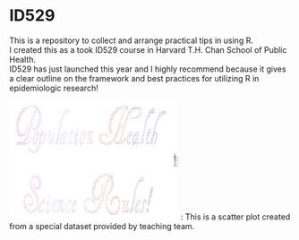 # ID529

This is a repository to collect and arrange practical tips in using R.   
I created this as a took ID529 course in Harvard T.H. Chan School of Public Health.   
ID529 has just launched this year and I highly recommend because it gives a clear outline on the framework and best practices for utilizing R in epidemiologic research!   

<img src ="https://github.com/sjeongpark/ID529/blob/main/PHSWes.png" width=60% height=60%>   
: This is a scatter plot created from a special dataset provided by teaching team.
